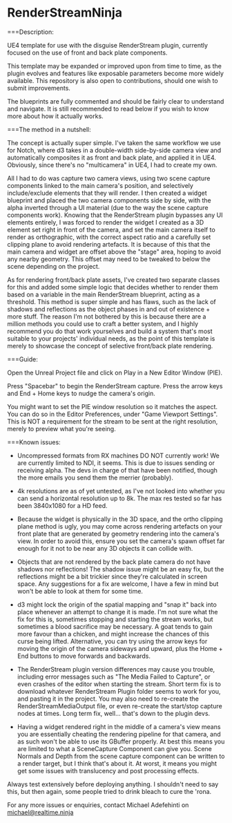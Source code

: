 # RenderStreamNinja
 ===Description:
 
 UE4 template for use with the disguise RenderStream plugin, currently focused on the use of front and back plate components.
 
 This template may be expanded or improved upon from time to time, as the plugin evolves and features like exposable parameters become more widely available. This repository is also open to contributions, should one wish to submit improvements.
 
 The blueprints are fully commented and should be fairly clear to understand and navigate. It is still recommended to read below if you wish to know more about how it actually works.
 
 
 ===The method in a nutshell:
 
 The concept is actually super simple. I've taken the same workflow we use for Notch, where d3 takes in a double-width side-by-side camera view and automatically composites it as front and back plate, and applied it in UE4. Obviously, since there's no "multicamera" in UE4, I had to create my own.
 
 All I had to do was capture two camera views, using two scene capture components linked to the main camera's position, and selectively include/exclude elements that they will render. I then created a widget blueprint and placed the two camera components side by side, with the alpha inverted through a UI material (due to the way the scene capture components work). 
 Knowing that the RenderStream plugin bypasses any UI elements entirely, I was forced to render the widget I created as a 3D element set right in front of the camera, and set the main camera itself to render as orthographic, with the correct aspect ratio and a carefully set clipping plane to avoid rendering artefacts. It is because of this that the main camera and widget are offset above the "stage" area, hoping to avoid any nearby geometry. This offset may need to be tweaked to below the scene depending on the project.
 
 As for rendering front/back plate assets, I've created two separate classes for this and added some simple logic that decides whether to render them based on a variable in the main RenderStream blueprint, acting as a threshold. This method is super simple and has flaws, such as the lack of shadows and reflections as the object phases in and out of existence + more stuff. The reason I'm not bothered by this is because there are a million methods you could use to craft a better system, and I highly recommend you do that work yourselves and build a system that's most suitable to your projects' individual needs, as the point of this template is merely to showcase the concept of selective front/back plate rendering. 
 
 
 ===Guide:
 
 Open the Unreal Project file and click on Play in a New Editor Window (PIE).
 
 Press "Spacebar" to begin the RenderStream capture.
 Press the arrow keys and End + Home keys to nudge the camera's origin.
 
 You might want to set the PIE window resolution so it matches the aspect. You can do so in the Editor Preferences, under "Game Viewport Settings". This is NOT a requirement for the stream to be sent at the right resolution, merely to preview what you're seeing.
 
 
 ===Known issues:
 
 - Uncompressed formats from RX machines DO NOT currently work! We are currently limited to NDI, it seems. This is due to issues sending or receiving alpha. The devs in charge of that have been notified, though the more emails you send them the merrier (probably).
 
 - 4k resolutions are as of yet untested, as I've not looked into whether you can send a horizontal resolution up to 8k. The max res tested so far has been 3840x1080 for a HD feed.
 
 - Because the widget is physically in the 3D space, and the ortho clipping plane method is ugly, you may come across rendering artefacts on your front plate that are generated by geometry rendering into the camera's view. In order to avoid this, ensure you set the camera's spawn offset far enough for it not to be near any 3D objects it can collide with.
 
 - Objects that are not rendered by the back plate camera do not have shadows nor reflections! The shadow issue might be an easy fix, but the reflections might be a bit trickier since they're calculated in screen space. Any suggestions for a fix are welcome, I have a few in mind but won't be able to look at them for some time.
 
 - d3 might lock the origin of the spatial mapping and "snap it" back into place whenever an attempt to change it is made. I'm not sure what the fix for this is, sometimes stopping and starting the stream works, but sometimes a blood sacrifice may be necessary. A goat tends to gain more favour than a chicken, and might increase the chances of this curse being lifted. Alternative, you can try using the arrow keys for moving the origin of the camera sideways and upward, plus the Home + End buttons to move forwards and backwards.
 
 - The RenderStream plugin version differences may cause you trouble, including error messages such as "The Media Failed to Capture", or even crashes of the editor when starting the stream. Short term fix is to download whatever RenderStream Plugin folder seems to work for you, and pasting it in the project. You may also need to re-create the RenderStreamMediaOutput file, or even re-create the start/stop capture nodes at times. Long term fix, well... that's down to the plugin devs. 
 
 - Having a widget rendered right in the middle of a camera's view means you are essentially cheating the rendering pipeline for that camera, and as such won't be able to use its GBuffer properly. At best this means you are limited to what a SceneCapture Component can give you. Scene Normals and Depth from the scene capture component can be written to a render target, but I think that's about it. At worst, it means you might get some issues with translucency and post processing effects.
 
 
 Always test extensively before deploying anything. I shouldn't need to say this, but then again, some people tried to drink bleach to cure the 'rona.

 
 For any more issues or enquiries, contact Michael Adefehinti on michael@realtime.ninja
